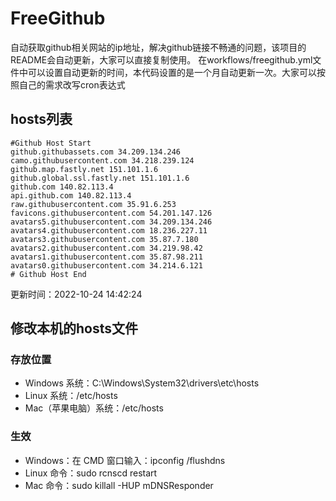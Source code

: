 # FreeGithub
自动获取github相关网站的ip地址，解决github链接不畅通的问题，该项目的README会自动更新，大家可以直接复制使用。
在workflows/freegithub.yml文件中可以设置自动更新的时间，本代码设置的是一个月自动更新一次。大家可以按照自己的需求改写cron表达式

## hosts列表
```base
#Github Host Start
github.githubassets.com 34.209.134.246
camo.githubusercontent.com 34.218.239.124
github.map.fastly.net 151.101.1.6
github.global.ssl.fastly.net 151.101.1.6
github.com 140.82.113.4
api.github.com 140.82.113.4
raw.githubusercontent.com 35.91.6.253
favicons.githubusercontent.com 54.201.147.126
avatars5.githubusercontent.com 34.209.134.246
avatars4.githubusercontent.com 18.236.227.11
avatars3.githubusercontent.com 35.87.7.180
avatars2.githubusercontent.com 34.219.98.42
avatars1.githubusercontent.com 35.87.98.211
avatars0.githubusercontent.com 34.214.6.121
# Github Host End
```

更新时间：2022-10-24 14:42:24

## 修改本机的hosts文件
### 存放位置
* Windows 系统：C:\Windows\System32\drivers\etc\hosts
* Linux 系统：/etc/hosts
* Mac（苹果电脑）系统：/etc/hosts

### 生效
* Windows：在 CMD 窗口输入：ipconfig /flushdns
* Linux 命令：sudo rcnscd restart
* Mac 命令：sudo killall -HUP mDNSResponder
